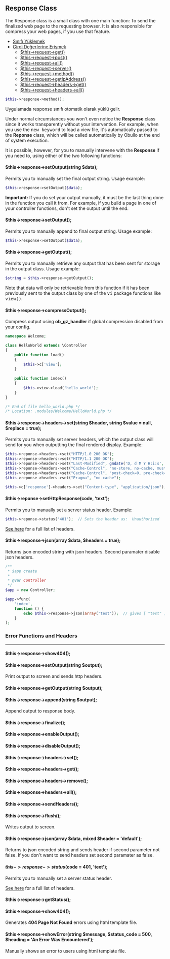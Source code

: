 
## Response Class

The Response class is a small class with one main function: To send the finalized web page to the requesting browser. It is also responsible for compress your web pages, if you use that feature.

<ul>
    <li><a href="#loading-class">Sınıfı Yüklemek</a></li>
    <li>
        <a href="#super-globals">Girdi Değerlerine Erişmek</a>
        <ul>
            <li><a href="#sget">$this->request->get()</a></li>
            <li><a href="#spost">$this->request->post()</a></li>
            <li><a href="#sall">$this->request->all()</a></li>
            <li><a href="#sserver">$this->request->server()</a></li>
            <li><a href="#smethod">$this->request->method()</a></li>
            <li><a href="#sip">$this->request->getIpAddress()</a></li>
            <li><a href="#sheaders-get">$this->request->headers->get()</a></li>
            <li><a href="#sheaders-all">$this->request->headers->all()</a></li>
        </ul>
    </li>
</ul>


```php
$this->response->method();
```

Uygulamada response sınıfı otomatik olarak yüklü gelir.

Under normal circumstances you won't even notice the <b>Response</b> class since it works transparently without your intervention. For example, when you use the <kbd>new keyword</kbd> to load a view file, it's automatically passed to the <b>Reponse</b> class, which will be called automatically by Obullo at the end of system execution.

It is possible, however, for you to manually intervene with the <b>Response</b> if you need to, using either of the two following functions:

#### $this->response->setOutput(string $data);

Permits you to manually set the final output string. Usage example:

```php
$this->response->setOutput($data);
```

**Important:** If you do set your output manually, it must be the last thing done in the function you call it from. For example, if you build a page in one of your controller functions, don't set the output until the end.


#### $this->response->setOutput();

Permits you to manually append to final output string. Usage example:

```php
$this->response->setOutput($data);
```

#### $this->response->getOutput();

Permits you to manually retrieve any output that has been sent for storage in the output class. Usage example:

```php
$string = $this->response->getOutput();
```

Note that data will only be retrievable from this function if it has been previously sent to the output class by one of the <kbd>vi</kbd> package functions like <kbd>view()</kbd>.

#### $this->response->compressOutput();

Compress output using <b>ob_gz_handler</b> if global compression disabled from your config.

```php
namespace Welcome;

class HelloWorld extends \Controller
{
    public function load()
    {
        $this->c['view'];
    }
    
    public function index()
    {
        $this->view->load('hello_world');
    }
}

/* End of file hello_world.php */
/* Location: .modules/Welcome/HelloWorld.php */
```

#### $this->response->headers->set(string $header, string $value = null, $replace = true);

Permits you to manually set server headers, which the output class will send for you when outputting the final rendered display. Example:

```php
$this->reponse->headers->set("HTTP/1.0 200 OK");
$this->reponse->headers->set("HTTP/1.1 200 OK");
$this->reponse->headers->set("Last-Modified", gmdate('D, d M Y H:i:s', $lastUpdate).' GMT');
$this->reponse->headers->set("Cache-Control", "no-store, no-cache, must-revalidate");
$this->reponse->headers->set("Cache-Control", "post-check=0, pre-check=0");
$this->reponse->headers->set("Pragma", "no-cache");
```

```php
$this->c['response']->headers->set("Content-type", "application/json");
```

#### $this->reponse->setHttpResponse(code, 'text');

Permits you to manually set a server status header. Example:

```php
$this->reponse->status('401');  // Sets the header as:  Unauthorized
```

[See here](http://www.w3.org/Protocols/rfc2616/rfc2616-sec10.html) for a full list of headers.

#### $this->response->json(array $data, $headers = true);

Returns json encoded string with json headers. Second paramater disable json headers.

```php
/**
 * $app create
 * 
 * @var Controller
 */
$app = new Controller;

$app->func(
    'index',
    function () {
        echo $this->response->json(array('test'));  // gives [ "test" ]
    }
);
```

### Error Functions and Headers

------

#### $this->response->show404();



#### $this->response->setOutput(string $output);

Print output to screen and sends http headers.

#### $this->response->getOutput(string $output);

#### $this->response->append(string $output);

Append output to response body.

#### $this->response->finalize();

#### $this->response->enableOutput();

#### $this->response->disableOutput();

#### $this->response->headers->set();
#### $this->response->headers->get();
#### $this->response->headers->remove();
#### $this->response->headers->all();

#### $this->response->sendHeaders();

#### $this->response->flush();

Writes output to screen.


#### $this->response->json(array $data, mixed $header = 'default');

Returns to json encoded string and sends header if second parameter not false. If you don't want to send headers set second paramater as false.

#### $this->response->status($code = 401, 'text');

Permits you to manually set a server status header.

[See here](http://www.w3.org/Protocols/rfc2616/rfc2616-sec10.html) for a full list of headers.


#### $this->response->getStatus();


#### $this->response->show404();

Generates <b>404 Page Not Found</b> errors using html template file.

#### $this->response->showError(string $message, $status_code = 500, $heading = 'An Error Was Encountered');

Manually shows an error to users using html template file.
